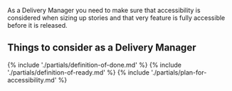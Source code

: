 As a Delivery Manager you need to make sure that accessibility is considered when sizing up stories and that very feature is fully accessible before it is released.

## Things to consider <span class="govuk-visually-hidden">as a Delivery Manager</span>

{% include './partials/definition-of-done.md' %}
{% include './partials/definition-of-ready.md' %}
{% include './partials/plan-for-accessibility.md' %}
